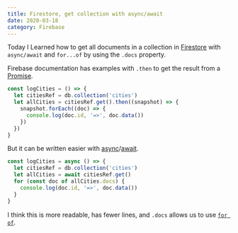 ```yaml
---
title: Firestore, get collection with async/await
date: 2020-03-18
category: Firebase
---
```


Today I Learned how to get all documents in a collection in [Firestore](https://firebase.google.com/docs/firestore/) with `async/await` and `for...of` by using the `.docs` property.

Firebase documentation has examples with `.then` to get the result from a [Promise](https://developer.mozilla.org/en-US/docs/Web/JavaScript/Reference/Global_Objects/Promise).

```js
const logCities = () => {
  let citiesRef = db.collection('cities')
  let allCities = citiesRef.get().then((snapshot) => {
    snapshot.forEach((doc) => {
      console.log(doc.id, '=>', doc.data())
    })
  })
}
```

But it can be written easier with [async](https://developer.mozilla.org/en-US/docs/Web/JavaScript/Reference/Statements/async_function)/[await](https://developer.mozilla.org/en-US/docs/Web/JavaScript/Reference/Operators/await).

```js
const logCities = async () => {
  let citiesRef = db.collection('cities')
  let allCities = await citiesRef.get()
  for (const doc of allCities.docs) {
    console.log(doc.id, '=>', doc.data())
  }
}
```

I think this is more readable, has fewer lines, and `.docs` allows us to use [`for of`](https://developer.mozilla.org/en-US/docs/Web/JavaScript/Reference/Statements/for...of).
